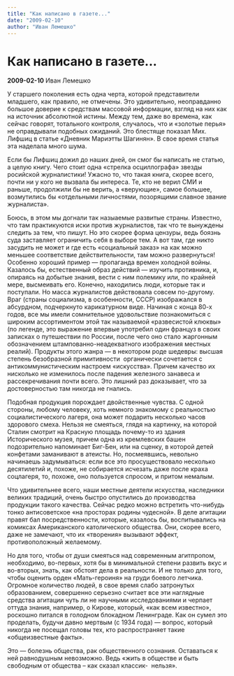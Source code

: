 ```yaml
---
title: "Как написано в газете..."
date: "2009-02-10"
author: "Иван Лемешко"
---
```


# Как написано в газете...

**2009-02-10** Иван Лемешко

У старшего поколения есть одна черта, которой представители младшего, как правило, не отмечены. Это удивительно, неоправданно большое доверие к средствам массовой информации, взгляд на них как на источник абсолютной истины. Между тем, даже во времена, как сейчас говорят, тотального контроля, случалось, что и «золотые перья» не оправдывали подобных ожиданий. Это блестяще показал Мих. Лифшиц в статье «Дневник Мариэтты Шагинян». В свое время статья эта наделала много шума.

Если бы Лифшиц дожил до наших дней, он смог бы написать не статью, а целую книгу. Чего стоит одна «стрелка осциллографа» звезды росийской журналистики! Ужасно то, что такая книга, скорее всего, почти ни у кого не вызвала бы интереса. Те, кто не верил СМИ и раньше, продолжили бы не верить, а «верующие», самое большее, возмутились бы «отдельными личностями, позорящими славное звание журналиста».

Боюсь, в этом мы догнали так назыаемые развитые страны. Известно, что там практикуются иски против журналистов, так что те вынуждены следить за тем, что пишут. Но это скорее форма цензуры, ведь боязнь суда заставляет ограничить себя в выборе тем. А вот там, где никто засудить не может и где есть «социальный заказ» на как можно меньшее соответствие действительности, там можно развернуться! Особенно хороший пример — пропаганда времен холодной войны. Казалось бы, естественный образ действий — изучить противника, и, опираясь на добытые знания, вести с ним полемику или, по крайней мере, высмеивать его. Конечно, находились люди, которые так и поступали. Но масса журналистов действовала совсем по-другому. Враг (страны социализма, в особенности, СССР) изображался в абсурдном, подчеркнуто карикатурном виде. Начиная с конца 80-х годов, все мы имели сомнительное удовольствие познакомиться с широким ассортиментом этой так называемой «развесистой клюквы» (по легенде, это выражение впервые употребил один француз в своих записках о путешествии по России, после чего оно стало жаргонным обозначением штампованно-неадекватного изображения местных реалий). Продукты этого жанра — в некотором роде шедевры: высшая степень безобразной примитивности  органически сочетается с антикоммунистическим настроем «искусства». Причем качество их нисколько не изменилось после падения железного занавеса и рассекречивания почти всего. Это лишний раз доказывает, что за достоверностью там никогда не гнались.

Подобная продукция порождает двойственные чувства. С одной стороны, любому человеку, хоть немного знакомому с реальностью социалистического лагеря, она может подарить несколько часов здорового смеха. Нельзя не смеяться, глядя на картинку, на которой Сталин смотрит на Красную площадь почему-то из здания Исторического музея, причем одна из кремлевских башен подозрительно напоминает Биг-Бен, или на сценку, в которой детей конфетами заманивают в атеисты. Но, посмеявшись, невольно начинаешь задумываться: если все это просуществовало несколько десятилетий и, похоже, не собирается исчезать даже после краха соцлагеря, то, похоже, оно пользуется спросом, и притом немалым. 

Что удивительнее всего, наши местные деятели искусства, наследники великих традиций, очень быстро опустились до производства продукции такого качества. Сейчас редко можно встретить что-нибудь тонко антисоветское «на просторах родины чудесной». В деле агитации правят бал посредственности, которые, казалось бы, воспитывались на комиксах Американского католического общества. Они, скорее всего, даже не замечают, что их «творения» вызывают эффект, противоположный желаемому.

Но для того, чтобы от души смеяться над современным агитпропом, необходимо, во-первых, хотя бы в минимальной степени развить вкус и во-вторых, знать, как обстоят дела в реальности. И не только для того, чтобы оценить орден «Мать-героиня» на груди боевого летчика. Огромное количество людей, в свое время слабо затронутых образованием, совершенно серьезно считает все эти наглядные средства агитации чуть ли не научными исследованиями и черпает оттуда знания, например, о Кирове, который, «как всем известно», роскошно питался в голодном блокадном Ленинграде. Как он сумел это проделать, будучи давно мертвым (с 1934 года) — вопрос, который никогда не посещал головы тех, кто распространяет такие «общеизвестные факты».

Это — болезнь общества, рак общественного сознания. Оставаться к ней равнодушным невозможно. Ведь «жить в обществе и быть свободным от общества – как сказал классик-  нельзя».